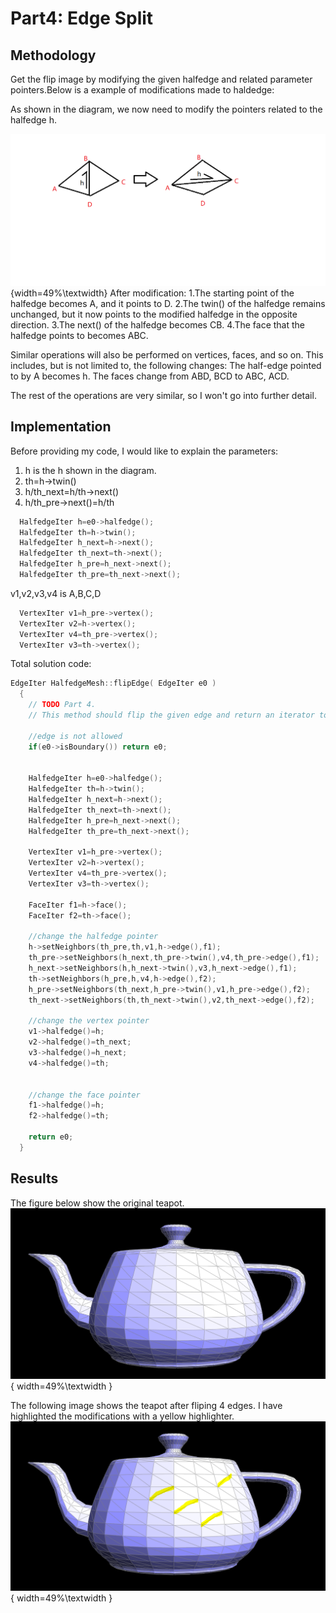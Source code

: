 # Part4: Edge Split

## Methodology

Get the flip image by modifying the given halfedge and related parameter pointers.Below is a example of modifications made to haldedge:


As shown in the diagram, we now need to modify the pointers related to the halfedge h.

![example_halfedge](../../images/hw2/section2/hw2part4_flip_halfedge.png){width=49%\textwidth}
After modification:
1.The starting point of the halfedge becomes A, and it points to D.
2.The twin() of the halfedge remains unchanged, but it now points to the modified halfedge in the opposite direction.
3.The next() of the halfedge becomes CB.
4.The face that the halfedge points to becomes ABC.

Similar operations will also be performed on vertices, faces, and so on. This includes, but is not limited to, the following changes:
The half-edge pointed to by A becomes h.
The faces change from ABD, BCD to ABC, ACD.

The rest of the operations are very similar, so I won't go into further detail.

## Implementation

Before providing my code, I would like to explain the parameters:


1. h is the h shown in the diagram.
2. th=h->twin()
3. h/th_next=h/th->next()
4. h/th_pre->next()=h/th
```cpp
  HalfedgeIter h=e0->halfedge();
  HalfedgeIter th=h->twin();
  HalfedgeIter h_next=h->next();
  HalfedgeIter th_next=th->next();
  HalfedgeIter h_pre=h_next->next();
  HalfedgeIter th_pre=th_next->next();

```

v1,v2,v3,v4 is A,B,C,D
```cpp
  VertexIter v1=h_pre->vertex();
  VertexIter v2=h->vertex();
  VertexIter v4=th_pre->vertex();
  VertexIter v3=th->vertex();
```

Total solution code:
```cpp
EdgeIter HalfedgeMesh::flipEdge( EdgeIter e0 )
  {
    // TODO Part 4.
    // This method should flip the given edge and return an iterator to the flipped edge.

    //edge is not allowed
    if(e0->isBoundary()) return e0;


    HalfedgeIter h=e0->halfedge();
    HalfedgeIter th=h->twin();
    HalfedgeIter h_next=h->next();
    HalfedgeIter th_next=th->next();
    HalfedgeIter h_pre=h_next->next();
    HalfedgeIter th_pre=th_next->next();

    VertexIter v1=h_pre->vertex();
    VertexIter v2=h->vertex();
    VertexIter v4=th_pre->vertex();
    VertexIter v3=th->vertex();

    FaceIter f1=h->face();
    FaceIter f2=th->face();

    //change the halfedge pointer
    h->setNeighbors(th_pre,th,v1,h->edge(),f1);
    th_pre->setNeighbors(h_next,th_pre->twin(),v4,th_pre->edge(),f1);
    h_next->setNeighbors(h,h_next->twin(),v3,h_next->edge(),f1);
    th->setNeighbors(h_pre,h,v4,h->edge(),f2);
    h_pre->setNeighbors(th_next,h_pre->twin(),v1,h_pre->edge(),f2);
    th_next->setNeighbors(th,th_next->twin(),v2,th_next->edge(),f2);

    //change the vertex pointer
    v1->halfedge()=h;
    v2->halfedge()=th_next;
    v3->halfedge()=h_next;
    v4->halfedge()=th;


    //change the face pointer
    f1->halfedge()=h;
    f2->halfedge()=th;

    return e0;
  }
```

## Results


The figure below show the original teapot.
![before flip](../../images/hw2/section2/hw2part4_before_flip.png){ width=49%\textwidth } 

The following image shows the teapot after fliping 4 edges. I have highlighted the modifications with a yellow highlighter.
![after flip](../../images/hw2/section2/hw2part4_after_flip.png){ width=49%\textwidth } 
